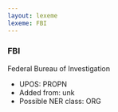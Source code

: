```yaml
---
layout: lexeme
lexeme: FBI
---
```


###  FBI

Federal Bureau of Investigation
* UPOS:  PROPN
* Added from:  unk
* Possible NER class:  ORG

